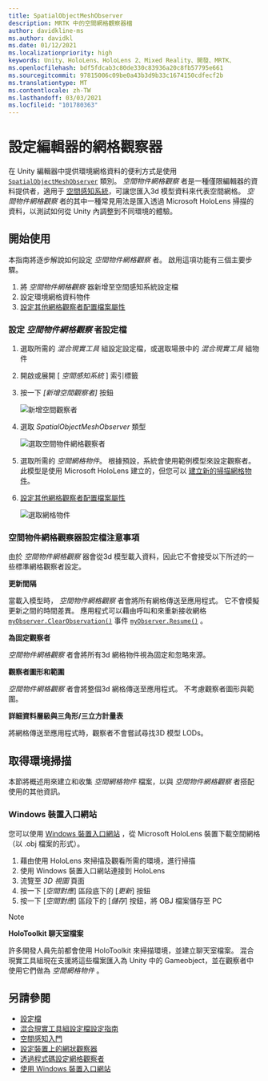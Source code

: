 ```yaml
---
title: SpatialObjectMeshObserver
description: MRTK 中的空間網格觀察器檔
author: davidkline-ms
ms.author: davidkl
ms.date: 01/12/2021
ms.localizationpriority: high
keywords: Unity、HoloLens、HoloLens 2、Mixed Reality、開發、MRTK、
ms.openlocfilehash: bdf5fdcab3c80de330c83936a20c8fb57795e661
ms.sourcegitcommit: 97815006c09be0a43b3d9b33c1674150cdfecf2b
ms.translationtype: MT
ms.contentlocale: zh-TW
ms.lasthandoff: 03/03/2021
ms.locfileid: "101780363"
---
```

# <a name="configuring-mesh-observers-for-the-editor"></a>設定編輯器的網格觀察器

在 Unity 編輯器中提供環境網格資料的便利方式是使用 [`SpatialObjectMeshObserver`](xref:Microsoft.MixedReality.Toolkit.SpatialObjectMeshObserver.SpatialObjectMeshObserver) 類別。 *空間物件網格觀察* 者是一種僅限編輯器的資料提供者，適用于 [空間感知系統](spatial-awareness-getting-started.md)，可讓您匯入3d 模型資料來代表空間網格。 *空間物件網格觀察* 者的其中一種常見用法是匯入透過 Microsoft HoloLens 掃描的資料，以測試如何從 Unity 內調整到不同環境的體驗。

## <a name="getting-started"></a>開始使用

本指南將逐步解說如何設定 *空間物件網格觀察* 者。 啟用這項功能有三個主要步驟。

1. 將 *空間物件網格觀察* 器新增至空間感知系統設定檔
1. 設定環境網格資料物件
1. [設定其他網格觀察者配置檔案屬性](configuring-spatial-awareness-mesh-observer.md)

### <a name="set-up-a-spatial-object-mesh-observer-profile"></a>設定 *空間物件網格觀察* 者設定檔

1. 選取所需的 *混合現實工具* 組設定設定檔，或選取場景中的 *混合現實工具* 組物件
1. 開啟或展開 [ *空間感知系統* ] 索引標籤
1. 按一下 *[新增空間觀察者]* 按鈕

    ![新增空間觀察者](../images/spatial-awareness/AddObserver.png)

1. 選取 *SpatialObjectMeshObserver* 類型

    ![選取空間物件網格觀察者](../images/spatial-awareness/SelectObjectObserver.png)

1. 選取所需的 *空間網格物件*。 根據預設，系統會使用範例模型來設定觀察者。 此模型是使用 Microsoft HoloLens 建立的，但您可以 [建立新的掃描網格物件](#acquiring-environment-scans)。
1. [設定其他網格觀察者配置檔案屬性](configuring-spatial-awareness-mesh-observer.md)

    ![選取網格物件](../images/spatial-awareness/ObjectObserverProfile.png)

### <a name="spatial-object-mesh-observer-profile-notes"></a>空間物件網格觀察器設定檔注意事項

由於 *空間物件網格觀察* 器會從3d 模型載入資料，因此它不會接受以下所述的一些標準網格觀察者設定。

**更新間隔**

當載入模型時，  *空間物件網格觀察* 者會將所有網格傳送至應用程式。 它不會模擬更新之間的時間差異。 應用程式可以藉由呼叫和來重新接收網格 [`myObserver.ClearObservation()`](xref:Microsoft.MixedReality.Toolkit.SpatialAwareness.IMixedRealitySpatialAwarenessObserver.ClearObservations) 事件 [`myObserver.Resume()`](xref:Microsoft.MixedReality.Toolkit.SpatialAwareness.IMixedRealitySpatialAwarenessObserver.Resume) 。

**為固定觀察者**

*空間物件網格觀察* 者會將所有3d 網格物件視為固定和忽略來源。

**觀察者圖形和範圍**

*空間物件網格觀察* 者會將整個3d 網格傳送至應用程式。 不考慮觀察者圖形與範圍。

**詳細資料層級與三角形/三立方計量表**

將網格傳送至應用程式時，觀察者不會嘗試尋找3D 模型 LODs。

## <a name="acquiring-environment-scans"></a>取得環境掃描

本節將概述用來建立和收集 *空間網格物件* 檔案，以與 *空間物件網格觀察* 者搭配使用的其他資訊。

### <a name="windows-device-portal"></a>Windows 裝置入口網站

您可以使用 [Windows 裝置入口網站](https://docs.microsoft.com/windows/mixed-reality/using-the-windows-device-portal) ，從 Microsoft HoloLens 裝置下載空間網格（以 .obj 檔案的形式）。

1. 藉由使用 HoloLens 來掃描及觀看所需的環境，進行掃描
1. 使用 Windows 裝置入口網站連接到 HoloLens
1. 流覽至 *3D 視圖* 頁面
1. 按一下 [*空間對應*] 區段底下的 [*更新*] 按鈕
1. 按一下 [*空間對應*] 區段下的 [*儲存*] 按鈕，將 OBJ 檔案儲存至 PC

> [!NOTE]
> **HoloToolkit 聊天室檔案**
>
> 許多開發人員先前都會使用 HoloToolkit 來掃描環境，並建立聊天室檔案。 混合現實工具組現在支援將這些檔案匯入為 Unity 中的 Gameobject，並在觀察者中使用它們做為 *空間網格物件* 。

## <a name="see-also"></a>另請參閱

- [設定檔](../profiles/profiles.md)
- [混合現實工具組設定檔設定指南](../../configuration/mixed-reality-configuration-guide.md)
- [空間感知入門](spatial-awareness-getting-started.md)
- [設定裝置上的網狀觀察器](configuring-spatial-awareness-mesh-observer.md)
- [透過程式碼設定網格觀察者](usage-guide.md)
- [使用 Windows 裝置入口網站](https://docs.microsoft.com/windows/mixed-reality/using-the-windows-device-portal)
